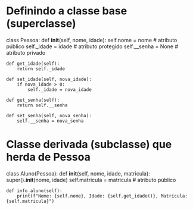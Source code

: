 # Definindo a classe base (superclasse) 
class Pessoa:
    def __init__(self, nome, idade):
        self.nome = nome          # atributo público
        self._idade = idade       # atributo protegido
        self.__senha = None       # atributo privado
    
    def get_idade(self):
        return self._idade
    
    def set_idade(self, nova_idade):
        if nova_idade > 0:
            self._idade = nova_idade
    
    def get_senha(self):
        return self.__senha
    
    def set_senha(self, nova_senha):
        self.__senha = nova_senha


# Classe derivada (subclasse) que herda de Pessoa
class Aluno(Pessoa):
    def __init__(self, nome, idade, matricula):
        super().__init__(nome, idade)
        self.matricula = matricula  # atributo público
    
    def info_aluno(self):
        print(f"Nome: {self.nome}, Idade: {self.get_idade()}, Matrícula: {self.matricula}")
